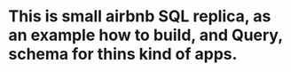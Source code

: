 # This is small airbnb SQL replica, as an example how to build, and Query, schema for thins kind of apps.
